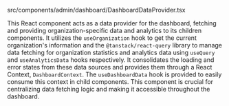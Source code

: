 src/components/admin/dashboard/DashboardDataProvider.tsx

This React component acts as a data provider for the dashboard, fetching and providing organization-specific data and analytics to its children components. It utilizes the `useOrganization` hook to get the current organization's information and the `@tanstack/react-query` library to manage data fetching for organization statistics and analytics data using `useQuery` and `useAnalyticsData` hooks respectively. It consolidates the loading and error states from these data sources and provides them through a React Context, `DashboardContext`. The `useDashboardData` hook is provided to easily consume this context in child components. This component is crucial for centralizing data fetching logic and making it accessible throughout the dashboard.
